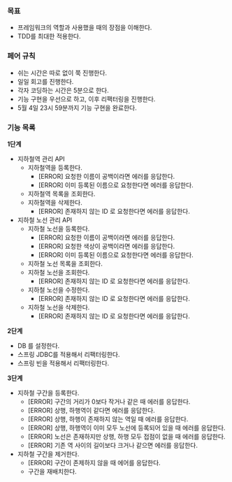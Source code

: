 ### 목표

- 프레임워크의 역할과 사용했을 때의 장점을 이해한다.
- TDD를 최대한 적용한다.

### 페어 규칙

- 쉬는 시간은 따로 없이 쭉 진행한다.
- 일일 회고를 진행한다.
- 각자 코딩하는 시간은 5분으로 한다.
- 기능 구현을 우선으로 하고, 이후 리팩터링을 진행한다.
- 5월 4일 23시 59분까지 기능 구현을 완료한다.

### 기능 목록

**1단계**

- 지하철역 관리 API
    - 지하철역을 등록한다.
        - [ERROR] 요청한 이름이 공백이라면 에러를 응답한다.
        - [ERROR] 이미 등록된 이름으로 요청한다면 에러를 응답한다.
    - 지하철역 목록을 조회한다.
    - 지하철역을 삭제한다.
        - [ERROR] 존재하지 않는 ID 로 요청한다면 에러를 응답한다.
- 지하철 노선 관리 API
    - 지하철 노선을 등록한다.
        - [ERROR] 요청한 이름이 공백이라면 에러를 응답한다.
        - [ERROR] 요청한 색상이 공백이라면 에러를 응답한다.
        - [ERROR] 이미 등록된 이름으로 요청한다면 에러를 응답한다.
    - 지하철 노선 목록을 조회한다.
    - 지하철 노선을 조회한다.
        - [ERROR] 존재하지 않는 ID 로 요청한다면 에러를 응답한다.
    - 지하철 노선을 수정한다.
        - [ERROR] 존재하지 않는 ID 로 요청한다면 에러를 응답한다.
    - 지하철 노선을 삭제한다.
        - [ERROR] 존재하지 않는 ID 로 요청한다면 에러를 응답한다.

**2단계**

- DB 를 설정한다.
- 스프링 JDBC를 적용해서 리팩터링한다.
- 스프링 빈을 적용해서 리팩터링한다.

**3단계**

- 지하철 구간을 등록한다.
    - [ERROR] 구간의 거리가 0보다 작거나 같은 때 에러를 응답한다.
    - [ERROR] 상행, 하행역이 같다면 에러를 응답한다.
    - [ERROR] 상행, 하행이 존재하지 않는 역일 때 에러를 응답한다.
    - [ERROR] 상행, 하행역이 이미 모두 노선에 등록되어 있을 때 에러를 응답한다.
    - [ERROR] 노선은 존재하지만 상행, 하행 모두 접점이 없을 때 에러를 응답한다.
    - [ERROR] 기존 역 사이의 길이보다 크거나 같으면 에러를 응답한다.
- 지하철 구간을 제거한다.
    - [ERROR] 구간이 존제하지 않을 때 에어를 응답한다.
    - 구간을 재배치한다.
